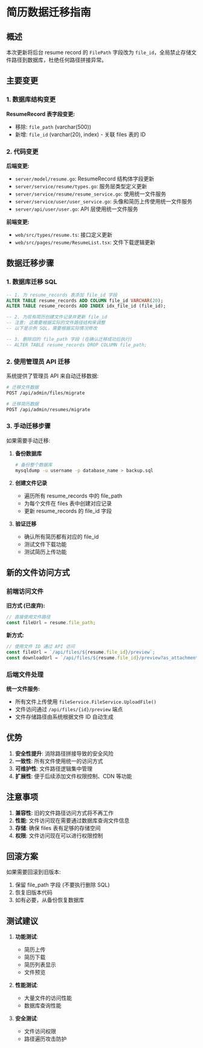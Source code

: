 # 简历数据迁移指南

## 概述

本次更新将后台 resume record 的 `FilePath` 字段改为 `file_id`，全局禁止存储文件路径到数据库，杜绝任何路径拼接异常。

## 主要变更

### 1. 数据库结构变更

**ResumeRecord 表字段变更:**
- 移除: `file_path` (varchar(500))
- 新增: `file_id` (varchar(20), index) - 关联 files 表的 ID

### 2. 代码变更

**后端变更:**
- `server/model/resume.go`: ResumeRecord 结构体字段更新
- `server/service/resume/types.go`: 服务层类型定义更新
- `server/service/resume/resume_service.go`: 使用统一文件服务
- `server/service/user/user_service.go`: 头像和简历上传使用统一文件服务
- `server/api/user/user.go`: API 层使用统一文件服务

**前端变更:**
- `web/src/types/resume.ts`: 接口定义更新
- `web/src/pages/resume/ResumeList.tsx`: 文件下载逻辑更新

## 数据迁移步骤

### 1. 数据库迁移 SQL

```sql
-- 1. 为 resume_records 表添加 file_id 字段
ALTER TABLE resume_records ADD COLUMN file_id VARCHAR(20);
ALTER TABLE resume_records ADD INDEX idx_file_id (file_id);

-- 2. 为现有简历创建文件记录并更新 file_id
-- 注意: 这需要根据实际的文件路径结构来调整
-- 以下是示例 SQL，需要根据实际情况修改

-- 3. 删除旧的 file_path 字段 (在确认迁移成功后执行)
-- ALTER TABLE resume_records DROP COLUMN file_path;
```

### 2. 使用管理员 API 迁移

系统提供了管理员 API 来自动迁移数据:

```bash
# 迁移文件数据
POST /api/admin/files/migrate

# 迁移简历数据  
POST /api/admin/resumes/migrate
```

### 3. 手动迁移步骤

如果需要手动迁移:

1. **备份数据库**
   ```bash
   # 备份整个数据库
   mysqldump -u username -p database_name > backup.sql
   ```

2. **创建文件记录**
   - 遍历所有 resume_records 中的 file_path
   - 为每个文件在 files 表中创建对应记录
   - 更新 resume_records 的 file_id 字段

3. **验证迁移**
   - 确认所有简历都有对应的 file_id
   - 测试文件下载功能
   - 测试简历上传功能

## 新的文件访问方式

### 前端访问文件

**旧方式 (已废弃):**
```javascript
// 直接使用文件路径
const fileUrl = resume.file_path;
```

**新方式:**
```javascript
// 使用文件 ID 通过 API 访问
const fileUrl = `/api/files/${resume.file_id}/preview`;
const downloadUrl = `/api/files/${resume.file_id}/preview?as_attachment=true`;
```

### 后端文件处理

**统一文件服务:**
- 所有文件上传使用 `fileService.FileService.UploadFile()`
- 文件访问通过 `/api/files/{id}/preview` 端点
- 文件存储路径由系统根据文件 ID 自动生成

## 优势

1. **安全性提升**: 消除路径拼接导致的安全风险
2. **一致性**: 所有文件使用统一的访问方式
3. **可维护性**: 文件路径逻辑集中管理
4. **扩展性**: 便于后续添加文件权限控制、CDN 等功能

## 注意事项

1. **兼容性**: 旧的文件路径访问方式将不再工作
2. **性能**: 文件访问现在需要通过数据库查询文件信息
3. **存储**: 确保 files 表有足够的存储空间
4. **权限**: 文件访问现在可以进行权限控制

## 回滚方案

如果需要回滚到旧版本:

1. 保留 file_path 字段 (不要执行删除 SQL)
2. 恢复旧版本代码
3. 如有必要，从备份恢复数据库

## 测试建议

1. **功能测试**:
   - 简历上传
   - 简历下载
   - 简历列表显示
   - 文件预览

2. **性能测试**:
   - 大量文件的访问性能
   - 数据库查询性能

3. **安全测试**:
   - 文件访问权限
   - 路径遍历攻击防护
